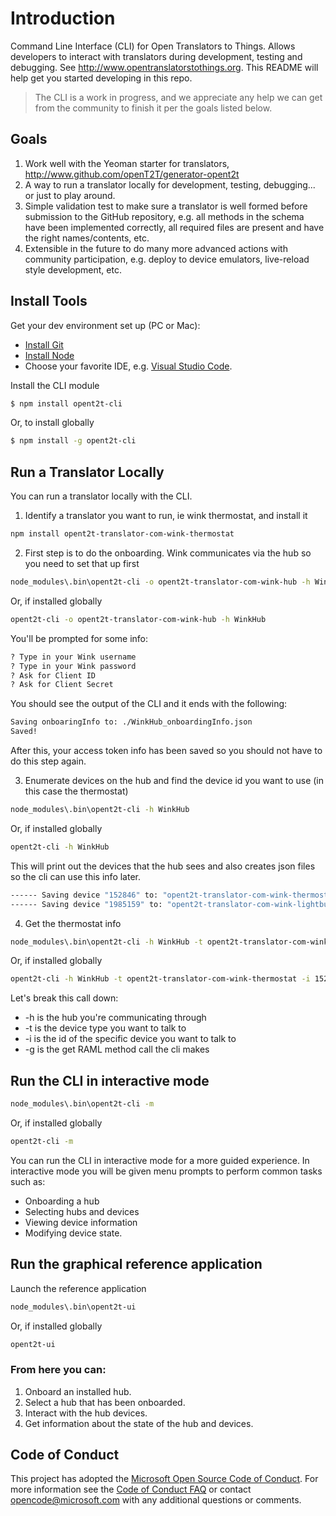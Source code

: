 # Introduction

Command Line Interface (CLI) for Open Translators to Things. Allows developers to interact with translators during development, testing and debugging. See http://www.opentranslatorstothings.org. This README will help get you started developing in this repo.

> The CLI is a work in progress, and we appreciate any help we can get from the community to finish it per the goals listed below.

## Goals
1. Work well with the Yeoman starter for translators, http://www.github.com/openT2T/generator-opent2t
2. A way to run a translator locally for development, testing, debugging... or just to play around.
3. Simple validation test to make sure a translator is well formed before submission to the GitHub repository, e.g. all methods in the schema have been implemented correctly, all required files are present and have the right names/contents, etc. 
4. Extensible in the future to do many more advanced actions with community participation, e.g. deploy to device emulators, live-reload style development, etc. 

## Install Tools

Get your dev environment set up (PC or Mac):
* [Install Git](http://git-scm.com/downloads)
* [Install Node](https://nodejs.org/en/download/)
* Choose your favorite IDE, e.g. [Visual Studio Code](https://code.visualstudio.com/).

Install the CLI module

```bash
$ npm install opent2t-cli
```

Or, to install globally

```bash
$ npm install -g opent2t-cli
```

## Run a Translator Locally

You can run a translator locally with the CLI. 

1. Identify a translator you want to run, ie wink thermostat, and install it
```bash
npm install opent2t-translator-com-wink-thermostat
```
2. First step is to do the onboarding. Wink communicates via the hub so you need to set that up first
```bash
node_modules\.bin\opent2t-cli -o opent2t-translator-com-wink-hub -h WinkHub
```

Or, if installed globally

```bash
opent2t-cli -o opent2t-translator-com-wink-hub -h WinkHub
```

You'll be prompted for some info:
```bash
? Type in your Wink username
? Type in your Wink password
? Ask for Client ID
? Ask for Client Secret
```

You should see the output of the CLI and it ends with the following:
```bash
Saving onboaringInfo to: ./WinkHub_onboardingInfo.json
Saved!
```
After this, your access token info has been saved so you should not have to do this step again.

3. Enumerate devices on the hub and find the device id you want to use (in this case the thermostat)
```bash
node_modules\.bin\opent2t-cli -h WinkHub
```

Or, if installed globally

```bash
opent2t-cli -h WinkHub
```

This will print out the devices that the hub sees and also creates json files so the cli can use this info later.

```bash
------ Saving device "152846" to: "opent2t-translator-com-wink-thermostat_device_152846.json"
------ Saving device "1985159" to: "opent2t-translator-com-wink-lightbulb_device_1985159.json"
```

4. Get the thermostat info
```bash
node_modules\.bin\opent2t-cli -h WinkHub -t opent2t-translator-com-wink-thermostat -i 152846 -g ThermostatResURI
```

Or, if installed globally

```bash
opent2t-cli -h WinkHub -t opent2t-translator-com-wink-thermostat -i 152846 -g ThermostatResURI
```

Let's break this call down:
* -h is the hub you're communicating through
* -t is the device type you want to talk to
* -i is the id of the specific device you want to talk to
* -g is the get RAML method call the cli makes

## Run the CLI in interactive mode

```bash
node_modules\.bin\opent2t-cli -m
```

Or, if installed globally

```bash
opent2t-cli -m
```

You can run the CLI in interactive mode for a more guided experience.  In interactive mode you will be given menu prompts to perform common tasks such as:
* Onboarding a hub
* Selecting hubs and devices
* Viewing device information
* Modifying device state.

## Run the graphical reference application

Launch the reference application

```bash
node_modules\.bin\opent2t-ui
```

Or, if installed globally

```bash
opent2t-ui
```

### From here you can:
1. Onboard an installed hub.
2. Select a hub that has been onboarded.
3. Interact with the hub devices.
4. Get information about the state of the hub and devices.


## Code of Conduct
This project has adopted the [Microsoft Open Source Code of Conduct](https://opensource.microsoft.com/codeofconduct/). For more information see the [Code of Conduct FAQ](https://opensource.microsoft.com/codeofconduct/faq/) or contact [opencode@microsoft.com](mailto:opencode@microsoft.com) with any additional questions or comments.
